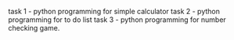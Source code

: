 task 1 - python programming for simple calculator
task 2 - python programming for to do list 
task 3 - python programming for number checking game.
